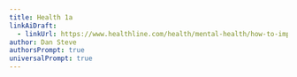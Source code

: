 ```yaml
---
title: Health 1a
linkAiDraft:
  - linkUrl: https://www.healthline.com/health/mental-health/how-to-improve-concentration
author: Dan Steve
authorsPrompt: true
universalPrompt: true
---
```

